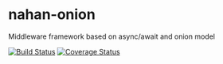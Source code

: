 # nahan-onion

Middleware framework based on async/await and onion model

[![Build Status][travis-ci-image]][travis-ci-url]
[![Coverage Status][coveralls-image]][coveralls-url]

[travis-ci-image]: https://travis-ci.org/LabMemNo003/nahan-onion.svg?branch=master
[travis-ci-url]: https://travis-ci.org/LabMemNo003/nahan-onion
[coveralls-image]: https://coveralls.io/repos/github/LabMemNo003/nahan-onion/badge.svg?branch=master
[coveralls-url]: https://coveralls.io/github/LabMemNo003/nahan-onion?branch=master
